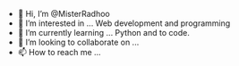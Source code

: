 - 👋 Hi, I’m @MisterRadhoo
- 👀 I’m interested in ... Web development and programming
- 🌱 I’m currently learning ... Python and to code.
- 💞️ I’m looking to collaborate on ...
- 📫 How to reach me ...

<!---
MisterRadhoo/MisterRadhoo is a ✨ special ✨ repository because its `README.md` (this file) appears on your GitHub profile.
You can click the Preview link to take a look at your changes.
--->
